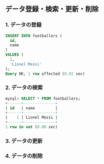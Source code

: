 ## データ登録・検索・更新・削除

### 1. データの登録
```sql
INSERT INTO footballers (
  id, 
  name
) 
VALUES (
  1, 
  'Lionel Messi'
);
Query OK, 1 row affected (0.02 sec)
```

### 2. データの検索
```sql
mysql> SELECT * FROM footballers;
+------+--------------+
| id   | name         |
+------+--------------+
|    1 | Lionel Messi |
+------+--------------+
1 row in set (0.00 sec)
```

### 3. データの更新


### 4. データの削除


